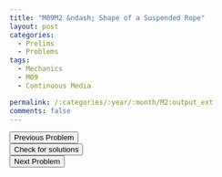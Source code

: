 ```yaml
---
title: "M09M2 &ndash; Shape of a Suspended Rope"
layout: post
categories:
  - Prelims
  - Problems
tags:
  - Mechanics
  - M09
  - Continuous Media

permalink: /:categories/:year/:month/M2:output_ext
comments: false
---
```

<object data="2009M2M.pdf" type="application/pdf" width="100%" height="500"></object>

<div class='navbar'>
	<div float='left'><button onclick="window.location='M1.html'" >Previous Problem</button></div>
	<div float='center'><button onclick="window.location='https://princetonprelim.com/prelim/23/'">Check for solutions</button></div>
	<div float='right'><button onclick="window.location='M3.html'" > Next Problem</button></div>
</div>
